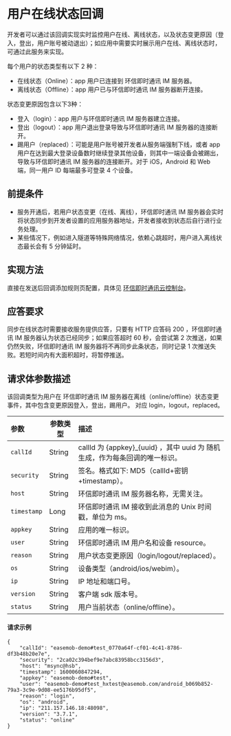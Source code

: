 # 用户在线状态回调

<Toc />

开发者可以通过该回调实现实时监控用户在线、离线状态，以及状态变更原因（登入，登出，用户账号被动退出）；如应用中需要实时展示用户在线、离线状态时，可通过此服务来实现。

每个用户的状态类型有以下 2 种：

- 在线状态（Online）：app 用户已连接到 环信即时通讯 IM 服务器。
- 离线状态（Offline）：app 用户已与环信即时通讯 IM 服务器断开连接。

状态变更原因包含以下3种：

- 登入（login）：app 用户与环信即时通讯 IM 服务器建立连接。
- 登出（logout）：app 用户退出登录导致与环信即时通讯 IM 服务器的连接断开。
- 踢用户（replaced）：可能是用户账号被开发者从服务端强制下线，或者 app 用户在达到最大登录设备数时继续登录其他设备，则其中一端设备会被踢出，导致与环信即时通讯 IM 服务器的连接断开。对于 iOS，Android 和 Web 端，同一用户 ID 每端最多可登录 4 个设备。

## 前提条件

- 服务开通后，若用户状态变更（在线、离线），环信即时通讯 IM 服务器会实时将状态同步到开发者设置的应用服务器地址，开发者接收到状态后自行进行业务处理。
- 某些情况下，例如进入隧道等特殊网络情况，依赖心跳超时，用户进入离线状态最长会有 5 分钟延时。

## 实现方法

直接在发送后回调添加规则页配置，具体见 [环信即时通讯云控制台](uc_configure.html#配置消息回调)。

## 应答要求

同步在线状态时需要接收服务提供应答，只要有 HTTP 应答码 200 ，环信即时通讯 IM 服务器认为状态已经同步；如果应答超时 60 秒，会尝试第 2 次推送，如果仍然失败，环信即时通讯 IM 服务器将不再同步此条状态，同时记录 1 次推送失败。若短时间内有大面积超时，将暂停推送。

## 请求体参数描述

该回调类型为用户在 环信即时通讯 IM 服务器在离线（online/offline）状态变更事件，其中包含变更原因登入，登出，踢用户。 对应 login，logout，replaced。

| 参数       | 参数类型 | 描述                                                         |
| :--------- | ------------ | :----------------------------------------------------------- |
| `callId`   | String       | callId 为 {appkey}_{uuid} ，其中 uuid 为 随机生成，作为每条回调的唯一标识。 |
| `security` | String       | 签名。格式如下: MD5（callId+密钥+timestamp）。               |
| `host`     | String       | 环信即时通讯 IM 服务器名称，无需关注。                            |
| `timestamp` | Long  | 环信即时通讯 IM 接收到此消息的 Unix 时间戳，单位为 ms。 |
| `appkey`   | String       | 应用的唯一标识。                                             |
| `user`     | String       | 环信即时通讯 IM 用户名和设备 resource。                           |
| `reason`   | String       | 用户状态变更原因（login/logout/replaced）。                  |
| `os`       | String       | 设备类型（android/ios/webim）。                              |
| `ip`       | String       | IP 地址和端口号。                                            |
| `version`  | String       | 客户端 sdk 版本号。                                          |
| `status`   | String       | 用户当前状态（online/offline）。                             |

#### 请求示例

```shell
{
    "callId": "easemob-demo#test_0770a64f-cf01-4c41-8786-df3b48b20e7e",
    "security": "2ca02c394bef9e7abc83958bcc3156d3",
    "host": "msync@hsb",
    "timestamp": 1600060847294,
    "appkey": "easemob-demo#test",
    "user": "easemob-demo#test_hxtest@easemob.com/android_b069b852-79a3-3c9e-9d08-ee5176b95df5",
    "reason": "login",
    "os": "android", 
    "ip": "211.157.146.18:48098",     
    "version": "3.7.1",
    "status": "online" 
}
```
